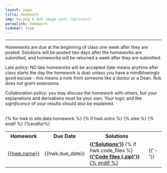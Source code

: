 ```yaml
---
layout: page
title: Homework
img: hw.png # Add image post (optional)
permalink: homework
sidebar: true
---
```


---

Homeworks are due at the beginning of class one week after they are posted.  Solutions will be posted two days after the homeworks are submitted, and homeworks will be returned a week after they are submitted.

Late policy: NO late homeworks will be accepted (late means anytime after class starts the day the homework is due) unless you have a mindblowingly good excuse - this means a note from someone like a doctor or a Dean.  Rob does not grant extensions.

Collaboration policy: you may discuss the homework with others, but your explanations and derivations must be your own.  Your logic and the *significance* of your results should also be explained.

<table>
<tr>
<th> <b>Homework</b></th>
<th> <b> Due Date</b> </th>
<th> <b> Solutions</b> </th><br/>
</tr>
{% for hwk in site.data.homework %}
<tr>
<td> <a href="{{site.baseurl}}/assets/hwk/{{hwk.pset}}"> {{hwk.name}} </a></td>
<td> {{hwk.due_date}} </td> 
{% if hwk.solns %}
<td> <a href="http://rpdata.caltech.edu/courses/aph161/protected/2020/solutions/{{hwk.solns}}"><b class="post-title">{{'Solutions'}}</b></a>
  {% if hwk.code_files %}
  <br>
  <a href="http://rpdata.caltech.edu/courses/aph161/protected/2020/solutions/{{hwk.code_files}}"><b class="post-title">{{'Code files (.zip)'}}</b>
	{% endif %}  
 </td>
{% else %}
<td> {{'-'}} </td>
{% endif %}
</tr>
{%endfor%}
</table>


